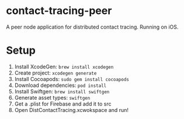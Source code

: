 # contact-tracing-peer
A peer node application for distributed contact tracing. Running on iOS.

# Setup
1. Install XcodeGen: `brew install xcodegen`
2. Create project: `xcodegen generate`
3. Install Cocoapods: `sudo gem install cocoapods`
4. Download dependencies: `pod install`
5. Install Swiftgen: `brew install swiftgen`
6. Generate asset types: `swiftgen`
7. Get a .plist for Firebase and add it to src
8. Open DistContactTracing.xcwokspace and run!
